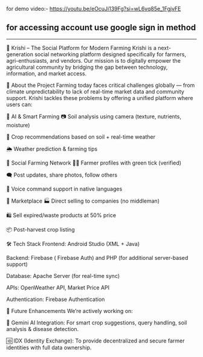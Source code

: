 for demo video:- https://youtu.be/eOcuJi139Fg?si=wL6vq85e_1FgjvFE

for accessing account use google sign in method
-----------------------------------------------------------------------------------------------------------------------------
-----------------------------------------------------------------------------------------------------------------------------------

🌾 Krishi – The Social Platform for Modern Farming Krishi is a next-generation social networking platform designed specifically for farmers, agri-enthusiasts, and vendors. Our mission is to digitally empower the agricultural community by bridging the gap between technology, information, and market access.

🚀 About the Project Farming today faces critical challenges globally — from climate unpredictability to lack of real-time market data and community support. Krishi tackles these problems by offering a unified platform where users can:

🧠 AI & Smart Farming 📷 Soil analysis using camera (texture, nutrients, moisture)

🌱 Crop recommendations based on soil + real-time weather

🌦 Weather prediction & farming tips

📲 Social Farming Network 🧑‍🌾 Farmer profiles with green tick (verified)

🗨 Post updates, share photos, follow others

🌾 Voice command support in native languages

🛒 Marketplace 🏭 Direct selling to companies (no middleman)

🛍 Sell expired/waste products at 50% price

📦 Post-harvest crop listing

🛠 Tech Stack Frontend: Android Studio (XML + Java)

Backend: Firebase ( Firebase Auth) and PHP (for additional server-based support)

Database: Apache Server (for real-time sync)

APIs: OpenWeather API, Market Price API

Authentication: Firebase Authentication

🔮 Future Enhancements We’re actively working on:

🤖 Gemini AI Integration: For smart crop suggestions, query handling, soil analysis & disease detection.

🆔 IDX (Identity Exchange): To provide decentralized and secure farmer identities with full data ownership.
